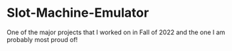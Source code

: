 # Slot-Machine-Emulator
One of the major projects that I worked on in Fall of 2022 and the one I am probably most proud of!
